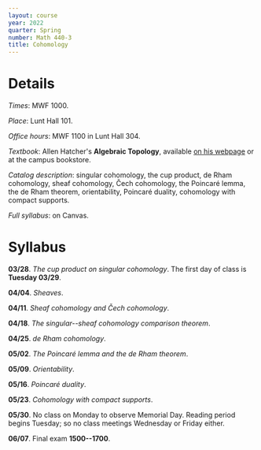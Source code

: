 ```yaml
---
layout: course
year: 2022
quarter: Spring
number: Math 440-3
title: Cohomology
---
```

<div style="display:none">
$
\newcommand\A{\mathrm{A}}
\newcommand\C{\mathrm{C}}
\newcommand\D{\mathrm{D}}
\newcommand\E{\mathrm{E}}
\newcommand\F{\mathrm{F}}
\newcommand\G{\mathrm{G}}
\newcommand\H{\mathrm{H}}
\newcommand\h{\mathrm{h}}
\newcommand\K{\mathrm{K}}
\newcommand\L{\mathrm{L}}
\newcommand\M{\mathrm{M}}
\newcommand\t{\mathrm{t}}
\newcommand{\bA}{\mathbf{A}}
\newcommand{\bG}{\mathbf{G}}
\newcommand{\bH}{\mathbf{H}}
\newcommand{\bT}{\mathbf{T}}
\newcommand{\bW}{\mathbf{W}}
\newcommand{\Gm}{\bG_m}
\newcommand\Ascr{\mathcal{A}}
\newcommand\Cscr{\mathcal{C}}
\newcommand\Dscr{\mathcal{D}}
\newcommand\Escr{\mathcal{E}}
\newcommand\Kscr{\mathcal{K}}
\newcommand\Lscr{\mathcal{L}}
\newcommand\Oscr{\mathcal{O}}
\newcommand\Perfscr{\mathcal{P}\mathrm{erf}}
\newcommand\Acscr{\mathcal{A}\mathrm{c}}
\newcommand\heart{\heartsuit}
\newcommand\cn{\mathrm{cn}}
\newcommand\op{\mathrm{op}}
\newcommand\gr{\mathrm{gr}}
\newcommand\Gr{\mathrm{Gr}}
\newcommand\fil{\mathrm{fil}}
\newcommand\Ho{\mathrm{Ho}}
\newcommand\dR{\mathrm{dR}}
\newcommand\HH{\mathrm{HH}}
\newcommand\HC{\mathrm{HC}}
\newcommand\HP{\mathrm{HP}}
\newcommand\TC{\mathrm{TC}}
\newcommand\TP{\mathrm{TP}}
\newcommand{\bMap}{\mathbf{Map}}
\newcommand{\End}{\mathrm{End}}
\newcommand{\Mod}{\mathrm{Mod}}
\newcommand{\coMod}{\mathrm{coMod}}
\newcommand{\Fun}{\mathrm{Fun}}
\newcommand{\bMap}{\mathbf{Map}}
\newcommand\bE{\mathbf{E}}
\newcommand\bZ{\mathbf{Z}}
\newcommand\bAM{\mathbf{AM}}
\newcommand\bLM{\mathbf{LM}}
\newcommand\Spec{\mathrm{Spec}}
\newcommand\CAlg{\mathrm{CAlg}}
\newcommand\aCAlg{\mathfrak{a}\CAlg}
\newcommand\dCAlg{\mathfrak{d}\CAlg}
$
</div>

<!-- éČ -->

# Details

*Times*: MWF 1000.

*Place*: Lunt Hall 101.

*Office hours*: MWF 1100 in Lunt Hall 304.

*Textbook*: Allen Hatcher's **Algebraic Topology**, available
[on his webpage](https://pi.math.cornell.edu/~hatcher/AT/ATpage.html) or at the
campus bookstore.

*Catalog description*: singular cohomology, the cup product, de Rham cohomology,
    sheaf cohomology, Čech cohomology, the Poincaré lemma, the de Rham theorem,
    orientability, Poincaré duality, cohomology with compact supports.

*Full syllabus*: on Canvas.

# Syllabus

**03/28**. *The cup product on singular cohomology*. The first day of class is **Tuesday 03/29**.

**04/04**. *Sheaves*.

**04/11**. *Sheaf cohomology and Čech cohomology*.

**04/18**. *The singular--sheaf cohomology comparison theorem*.

**04/25**. *de Rham cohomology*.

**05/02**. *The Poincaré lemma and the de Rham theorem*.

**05/09**. *Orientability*.

**05/16**. *Poincaré duality*.

**05/23**. *Cohomology with compact supports*.

**05/30**. No class on Monday to observe Memorial Day. Reading period begins Tuesday; so no class meetings Wednesday or
Friday either.

**06/07**. Final exam **1500--1700**.
